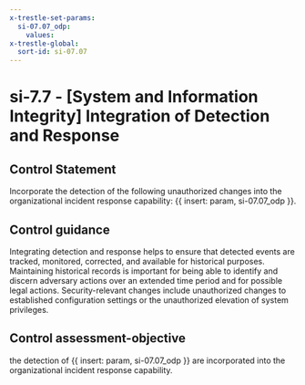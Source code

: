 ```yaml
---
x-trestle-set-params:
  si-07.07_odp:
    values:
x-trestle-global:
  sort-id: si-07.07
---
```


# si-7.7 - \[System and Information Integrity\] Integration of Detection and Response

## Control Statement

Incorporate the detection of the following unauthorized changes into the organizational incident response capability: {{ insert: param, si-07.07_odp }}.

## Control guidance

Integrating detection and response helps to ensure that detected events are tracked, monitored, corrected, and available for historical purposes. Maintaining historical records is important for being able to identify and discern adversary actions over an extended time period and for possible legal actions. Security-relevant changes include unauthorized changes to established configuration settings or the unauthorized elevation of system privileges.

## Control assessment-objective

the detection of {{ insert: param, si-07.07_odp }} are incorporated into the organizational incident response capability.
